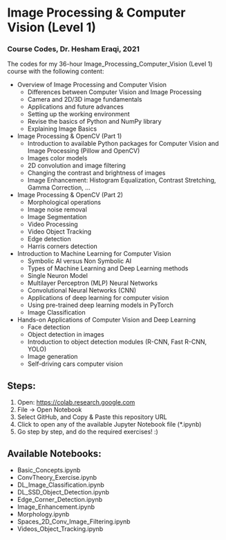 # Image Processing & Computer Vision (Level 1)
### Course Codes, Dr. Hesham Eraqi, 2021

The codes for my 36-hour Image_Processing_Computer_Vision (Level 1) course with the following content:
- Overview of Image Processing and Computer Vision
    - Differences between Computer Vision and Image Processing
    - Camera and 2D/3D image fundamentals
    - Applications and future advances
    - Setting up the working environment
    - Revise the basics of Python and NumPy library
    - Explaining Image Basics
- Image Processing & OpenCV (Part 1)
    - Introduction to available Python packages for Computer Vision and Image Processing (Pillow and OpenCV)
    - Images color models
    - 2D convolution and image filtering
    - Changing the contrast and brightness of images
    - Image Enhancement: Histogram Equalization, Contrast Stretching, Gamma Correction, …
- Image Processing & OpenCV (Part 2)
    - Morphological operations
    - Image noise removal
    - Image Segmentation
    - Video Processing
    - Video Object Tracking
    - Edge detection
    - Harris corners detection
- Introduction to Machine Learning for Computer Vision
    - Symbolic AI versus Non Symbolic AI
    - Types of Machine Learning and Deep Learning methods
    - Single Neuron Model
    - Multilayer Perceptron (MLP) Neural Networks
    - Convolutional Neural Networks (CNN)
    - Applications of deep learning for computer vision
    - Using pre-trained deep learning models in PyTorch
    - Image Classification
- Hands-on Applications of Computer Vision and Deep Learning
    - Face detection
    - Object detection in images
    - Introduction to object detection modules (R-CNN, Fast R-CNN, YOLO)
    - Image generation
    - Self-driving cars computer vision

## Steps: 
1. Open: https://colab.research.google.com 
2. File -> Open Notebook
3. Select GitHub, and Copy & Paste this repository URL
4. Click to open any of the available Jupyter Notebook file (*.ipynb)
5. Go step by step, and do the required exercises! :)

## Available Notebooks: 
- Basic_Concepts.ipynb
- ConvTheory_Exercise.ipynb
- DL_Image_Classification.ipynb
- DL_SSD_Object_Detection.ipynb
- Edge_Corner_Detection.ipynb
- Image_Enhancement.ipynb
- Morphology.ipynb
- Spaces_2D_Conv_Image_Filtering.ipynb
- Videos_Object_Tracking.ipynb
